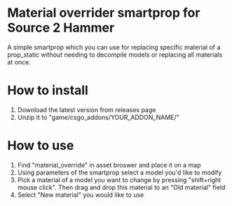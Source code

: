# Material overrider smartprop for Source 2 Hammer
A simple smartprop which you can use for replacing specific material of a prop_static without needing to decompile models or replacing all materials at once.

# How to install
1. Download the latest version from releases page
2. Unzip it to "game/csgo_addons/YOUR_ADDON_NAME/"

# How to use
1. Find "material_override" in asset broswer and place it on a map
2. Using parameters of the smartprop select a model you'd like to modify
3. Pick a material of a model you want to change by pressing "shift+right mouse click". Then drag and drop this material to an "Old material" field
4. Select "New material" you would like to use
